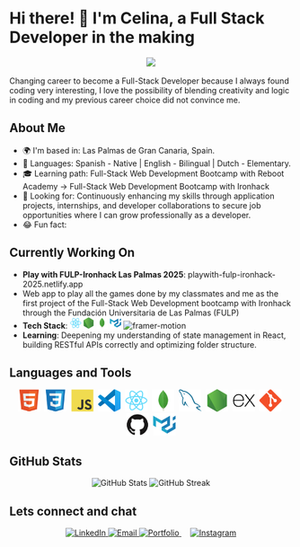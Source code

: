# Hi there! 👋 I'm Celina, a Full Stack Developer in the making

<div align="center">
  <img src="https://media.giphy.com/media/L1R1tvI9svkIWwpVYr/giphy.gif" width="300"/>
</div>

Changing career to become a Full-Stack Developer because I always found coding very interesting, I love the possibility of blending creativity and logic in coding and my previous career choice did not convince me.

## About Me
- 🌍 I'm based in: Las Palmas de Gran Canaria, Spain.
- 💬 Languages: Spanish - Native | English - Bilingual | Dutch - Elementary.
- 🎓 Learning path: Full-Stack Web Development Bootcamp with Reboot Academy → Full-Stack Web Development Bootcamp with Ironhack
- 🎯 Looking for: Continuously enhancing my skills through application projects, internships, and developer collaborations to secure job opportunities where I can grow professionally as a developer.
- 😂 Fun fact: 

## Currently Working On
- **Play with FULP-Ironhack Las Palmas 2025**: playwith-fulp-ironhack-2025.netlify.app
- Web app to play all the games done by my classmates and me as the first project of the Full-Stack Web Development bootcamp with Ironhack through the Fundación Universitaria de Las Palmas (FULP)
- **Tech Stack**: <img src="https://raw.githubusercontent.com/devicons/devicon/master/icons/react/react-original.svg" alt="react" width="20" height="20"/> <img src="https://raw.githubusercontent.com/devicons/devicon/master/icons/nodejs/nodejs-original.svg" alt="nodejs" width="20" height="20"/> <img src="https://raw.githubusercontent.com/devicons/devicon/master/icons/mongodb/mongodb-original.svg" alt="mongodb" width="20" height="20"/> <img src="https://raw.githubusercontent.com/devicons/devicon/master/icons/materialui/materialui-original.svg" alt="materialui" width="20" height="20"/> <img src="https://www.vectorlogo.zone/logos/framer/framer-icon.svg" alt="framer-motion" width="20" height="20"/>
- **Learning**: Deepening my understanding of state management in React, building RESTful APIs correctly and optimizing folder structure.

## Languages and Tools
<div align="center">
  <img src="https://raw.githubusercontent.com/devicons/devicon/master/icons/html5/html5-original.svg" alt="html5" width="40" height="40"/>&nbsp;
  <img src="https://raw.githubusercontent.com/devicons/devicon/master/icons/css3/css3-original.svg" alt="css3" width="40" height="40"/>&nbsp;
  <img src="https://raw.githubusercontent.com/devicons/devicon/master/icons/javascript/javascript-original.svg" alt="javascript" width="40" height="40"/>&nbsp;
  <img src="https://raw.githubusercontent.com/devicons/devicon/master/icons/vscode/vscode-original.svg" alt="vscode" width="40" height="40"/>&nbsp;
  <img src="https://raw.githubusercontent.com/devicons/devicon/master/icons/react/react-original.svg" alt="react" width="40" height="40"/>&nbsp;
  <img src="https://raw.githubusercontent.com/devicons/devicon/master/icons/mongodb/mongodb-original.svg" alt="mongodb" width="40" height="40"/>&nbsp;
  <img src="https://raw.githubusercontent.com/devicons/devicon/master/icons/mysql/mysql-original.svg" alt="mysql" width="40" height="40"/>&nbsp;
  <img src="https://raw.githubusercontent.com/devicons/devicon/master/icons/nodejs/nodejs-original.svg" alt="nodejs" width="40" height="40"/>&nbsp;
  <img src="https://raw.githubusercontent.com/devicons/devicon/master/icons/express/express-original.svg" alt="express" width="40" height="40"/>&nbsp;
  <img src="https://raw.githubusercontent.com/devicons/devicon/master/icons/git/git-original.svg" alt="git" width="40" height="40"/>&nbsp;
  <img src="https://raw.githubusercontent.com/devicons/devicon/master/icons/github/github-original.svg" alt="github" width="40" height="40"/>&nbsp;
  <img src="https://raw.githubusercontent.com/devicons/devicon/master/icons/materialui/materialui-original.svg" alt="materialui" width="40" height="40"/>
</div>

## GitHub Stats
<div align="center">
  <img src="https://github-readme-stats.vercel.app/api?username=mbCeli&show_icons=true&theme=radical" alt="GitHub Stats" />
  <img src="https://github-readme-streak-stats.herokuapp.com/?user=mbCeli&theme=radical" alt="GitHub Streak" />
</div>

## Lets connect and chat
<div align="center">
  <a href="https://www.linkedin.com/in/celina-mun-bapori" target="_blank">
    <img src="https://github.com/user-attachments/assets/889bf122-8f92-4e1e-a780-4a712f1798d0" width="40" height="40" alt="LinkedIn"/>
  </a>
  <a href="mailto:munbaporicelina@outlook.com" target="_blank">
    <img src="https://github.com/user-attachments/assets/720e0c9e-ce78-4d34-a9cc-fd5a4f611117" width="40" height="40" alt="Email"/>
  </a>
  <a href="https://github.com/mbCeli?tab=stars" target="_blank">
    <img src="https://github.com/user-attachments/assets/d7dfb006-0dcc-4783-bff8-9b632f64e1b3" width="40" height="40" alt="Portfolio"/>
  </a>
  &nbsp;&nbsp;&nbsp;
  <a href="https://instagram.com/YOUR_INSTAGRAM_USERNAME" target="_blank">
    <img src="https://github.com/user-attachments/assets/b0e5b012-2945-429b-8c73-4b547c0bc7c8" width="40" height="40" alt="Instagram"/>
  </a>
</div>
